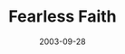 ---
layout: message
category: message
series: "Fear Factor"
title: "Fearless Faith"
date: 2003-09-28
message_id: 204
---